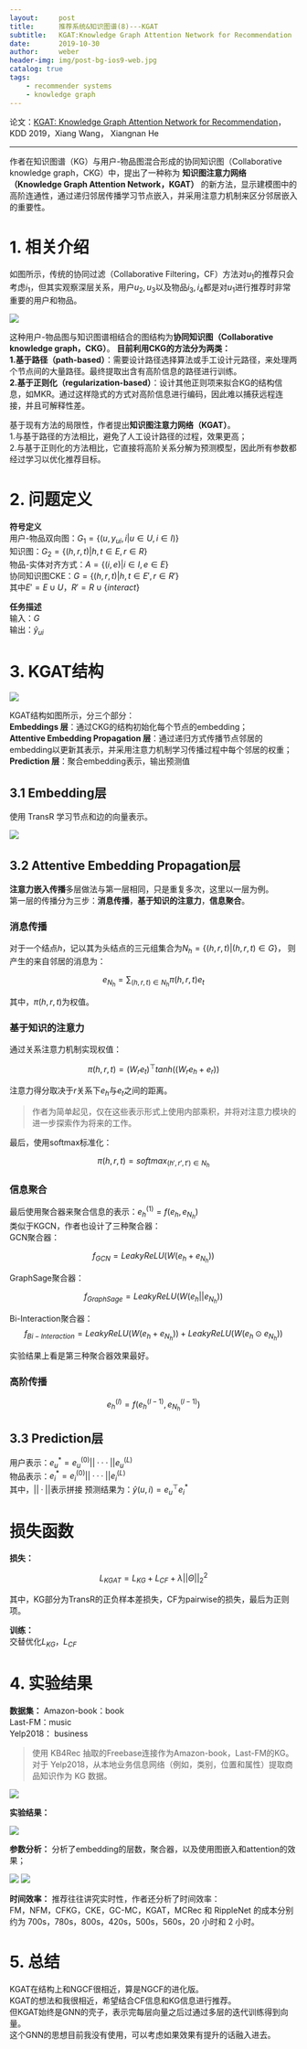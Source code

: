 ```yaml
---
layout:     post
title:      推荐系统&知识图谱(8)---KGAT
subtitle:   KGAT:Knowledge Graph Attention Network for Recommendation
date:       2019-10-30
author:     weber
header-img: img/post-bg-ios9-web.jpg
catalog: true
tags:
    - recommender systems
    - knowledge graph
---
```

论文：[KGAT: Knowledge Graph Attention Network for Recommendation](http://xueshu.baidu.com/usercenter/paper/show?paperid=181502a0nr670g90yj080mt003320950&site=xueshu_se&hitarticle=1)，KDD 2019，Xiang Wang， Xiangnan He
****
作者在知识图谱（KG）与用户-物品图混合形成的协同知识图（Collaborative knowledge graph，CKG）中，提出了一种称为 **知识图注意力网络（Knowledge Graph Attention Network，KGAT）** 的新方法，显示建模图中的高阶连通性，通过递归邻居传播学习节点嵌入，并采用注意力机制来区分邻居嵌入的重要性。
 # 1. 相关介绍
如图所示，传统的协同过滤（Collaborative Filtering，CF）方法对$u_1$的推荐只会考虑$i_1$，但其实观察深层关系，用户$u_2, u_3$以及物品$i_3, i_4$都是对$u_1$进行推荐时非常重要的用户和物品。

![](https://tva1.sinaimg.cn/large/00831rSTly1gcvtp92ak2j30i90a340u.jpg)

这种用户-物品图与知识图谱相结合的图结构为**协同知识图（Collaborative knowledge graph，CKG）**。
**目前利用CKG的方法分为两类：**  
**1.基于路径（path-based）**：需要设计路径选择算法或手工设计元路径，来处理两个节点间的大量路径。最终提取出含有高阶信息的路径进行训练。  
**2.基于正则化（regularization-based）**：设计其他正则项来拟合KG的结构信息，如MKR。通过这样隐式的方式对高阶信息进行编码，因此难以捕获远程连接，并且可解释性差。

基于现有方法的局限性，作者提出**知识图注意力网络（KGAT）**。  
1.与基于路径的方法相比，避免了人工设计路径的过程，效果更高；  
2.与基于正则化的方法相比，它直接将高阶关系分解为预测模型，因此所有参数都经过学习以优化推荐目标。

# 2. 问题定义
**符号定义**  
用户-物品双向图：$G_1=\{ (u,y_{ui},i|u \in U,i \in I) \}$  
知识图：$G_2 = \{ (h,r,t)|h,t \in E,r \in R \}$  
物品-实体对齐方式：$A = \{(i,e)|i \in I,e \in E \}$  
协同知识图CKE：$G = \{ (h,r,t)|h,t \in E',r \in R' \}$  
其中$E'=E \cup U$，$R'=R \cup \{ interact \}$ 

**任务描述**  
输入：$G$  
输出：$\hat{y}_{ui}$
# 3. KGAT结构
![](https://tva1.sinaimg.cn/large/00831rSTly1gcvtpa174aj30yg0awtfz.jpg)

KGAT结构如图所示，分三个部分：  
**Embeddings 层**：通过CKG的结构初始化每个节点的embedding；  
**Attentive Embedding Propagation 层**：通过递归方式传播节点邻居的embedding以更新其表示，并采用注意力机制学习传播过程中每个邻居的权重；  
**Prediction 层**：聚合embedding表示，输出预测值  


## 3.1 Embedding层
使用 TransR 学习节点和边的向量表示。

![](https://tva1.sinaimg.cn/large/00831rSTly1gcvtpbaql0j307q08kq3p.jpg)
## 3.2 Attentive Embedding Propagation层
**注意力嵌入传播**多层做法与第一层相同，只是重复多次，这里以一层为例。  
第一层的传播分为三步：**消息传播**，**基于知识的注意力**，**信息聚合**。
### 消息传播
对于一个结点$h$，记以其为头结点的三元组集合为$N_h= \{(h,r,t)|(h,r,t) \in G  \}$，
则产生的来自邻居的消息为：

$$e_{N_h}=\sum _{(h,r,t)\in N_h} \pi(h,r,t)e_t$$

其中，$\pi(h,r,t)$为权值。
### 基于知识的注意力
通过关系注意力机制实现权值：

$$\pi(h,r,t)=(W_re_t)^⊤tanh((W_re_h+e_r))$$

注意力得分取决于$r$关系下$e_h$与$e_t$之间的距离。
>作者为简单起见，仅在这些表示形式上使用内部乘积，并将对注意力模块的进一步探索作为将来的工作。

最后，使用softmax标准化：

$$\pi(h,r,t)=softmax_{(h',r',t') \in N_h}$$

### 信息聚合
最后使用聚合器来聚合信息的表示：$e_h^{(1)}=f(e_h,e_{N_h})$  
类似于KGCN，作者也设计了三种聚合器：  
GCN聚合器：

$$f_{GCN}=LeakyReLU(W(e_h+e_{N_h}))$$ 

GraphSage聚合器：

$$f_{GraphSage}=LeakyReLU(W(e_h||e_{N_h}))$$

Bi-Interaction聚合器：
$$f_{Bi-Interaction}=LeakyReLU(W(e_h+e_{N_h}))+LeakyReLU(W(e_h⊙e_{N_h}))$$

实验结果上看是第三种聚合器效果最好。
### 高阶传播
$$e_h^{(l)}=f(e_h^{(l-1)},e_{N_h}^{(l-1)})$$
## 3.3 Prediction层
用户表示：$e_u^*=e_u^{(0)}||···||e_u^{(L)}$  
物品表示：$e_i^*=e_i^{(0)}||···||e_i^{(L)}$  
其中，$||·||$表示拼接
预测结果为：$\hat{y}(u,i)=e_u^⊤e_i^*$
# 损失函数
**损失：**

$$L_{KGAT}=L_{KG}+L_{CF}+\lambda ||Θ||^2_2$$  

其中，KG部分为TransR的正负样本差损失，CF为pairwise的损失，最后为正则项。

**训练：**  
交替优化$L_{KG}$，$L_{CF}$

# 4. 实验结果
**数据集：**
Amazon-book：book  
Last-FM：music  
Yelp2018： business  
>使用 KB4Rec 抽取的Freebase连接作为Amazon-book，Last-FM的KG。对于 Yelp2018，从本地业务信息网络（例如，类别，位置和属性）提取商品知识作为 KG 数据。

![](https://tva1.sinaimg.cn/large/00831rSTly1gcvtpdpgxmj30i9071q44.jpg)

**实验结果：**

![](https://tva1.sinaimg.cn/large/00831rSTly1gcvtpeoob9j30ip09otad.jpg)

**参数分析：**
分析了embedding的层数，聚合器，以及使用图嵌入和attention的效果；

![](https://tva1.sinaimg.cn/large/00831rSTly1gcvtpg3nzyj30ii0b9gno.jpg)
![](https://tva1.sinaimg.cn/large/00831rSTly1gcvtpgxn4pj30jb06xt9p.jpg)


**时间效率：**
推荐往往讲究实时性，作者还分析了时间效率：  
FM，NFM，CFKG，CKE，GC-MC，KGAT，MCRec 和 RippleNet 的成本分别约为
700s，780s，800s，420s，500s，560s，20 小时和 2 小时。
# 5. 总结
KGAT在结构上和NGCF很相近，算是NGCF的进化版。  
KGAT的想法和我很相近，希望结合CF信息和KG信息进行推荐。  
但KGAT始终是GNN的壳子，表示完每层向量之后过通过多层的迭代训练得到向量。  
这个GNN的思想目前我没有使用，可以考虑如果效果有提升的话融入进去。
